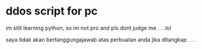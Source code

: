 # ddos script for pc
im still learning python, so im not pro and pls dont judge me . . .lol

saya tidak akan bertanggungajawab atas perbuatan anda jika ditangkap . . .
